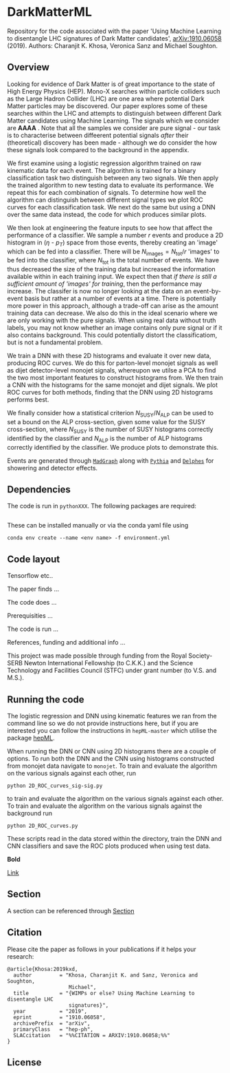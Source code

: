 # DarkMatterML
Repository for the code associated with the paper 'Using Machine Learning to disentangle LHC signatures of Dark Matter candidates', [arXiv:1910.06058](https://arxiv.org/abs/1910.06058) (2019). Authors: Charanjit K. Khosa, Veronica Sanz and Michael Soughton.

## Overview
Looking for evidence of Dark Matter is of great importance to the state of High Energy Physics (HEP). Mono-X searches within particle colliders such as the Large Hadron Collider (LHC) are one area where potential Dark Matter particles may be discovered. Our paper explores some of these searches within the LHC and attempts to distinguish between different Dark Matter candidates using Machine Learning. The signals which we consider are **AAAA** . Note that all the samples we consider are pure signal - our task is to characterise between diffeerent potential signals *after* their (theoretical) discovery has been made - although we do consider the how these signals look compared to the background in the appendix.

We first examine using a logistic regression algorithm trained on raw kinematic data for each event. The algorithm is trained for a binary classification task two distinguish between any two signals. We then apply the trained algorithm to new testing data to evaluate its performance. We repeat this for each combination of signals. To determine how well the algorithm can distinguish between different signal types we plot ROC curves for each classification task. We next do the same but using a DNN over the same data instead, the code for which produces similar plots.

We then look at engineering the feature inputs to see how that affect the performance of a classifier. We sample a number $r$ events and produce a 2D histogram in ($\eta$ - $p_T$) space from those events, thereby creating an 'image' which can be fed into a classifier. There will be $N_\text{images} = N_\text{tot}/r$ 'images' to be fed into the classifier, where $N_\text{tot}$ is the total number of events. We have thus decreased the size of the training data but increased the information available within in each training input. We expect then that *if there is still a sufficient amount of 'images' for training*, then the performance may increase. The classifer is now no longer looking at the data on an event-by-event basis but rather at a number of events at a time. There is potentially more power in this approach, although a trade-off can arise as the amount training data can decrease. We also do this in the ideal scenario where we are only working with the pure signals. When using real data without truth labels, you may not know whether an image contains only pure signal or if it also contains background. This could potentially distort the classificatiom, but is not a fundamental problem.

We train a DNN with these 2D histograms and evaluate it over new data, producing ROC curves. We do this for parton-level monojet signals as well as dijet detector-level monojet signals, whereupon we utilse a PCA to find the two most important features to construct histograms from. We then train a CNN with the histograms for the same monojet and dijet signals. We plot ROC curves for both methods, finding that the DNN using 2D histograms performs best.

We finally consider how a statistical criterion $N_\text{SUSY}/N_\text{ALP}$ can be used to set a bound on the ALP cross-section, given some value for the SUSY cross-section, where $N_\text{SUSY}$ is the number of SUSY histograms correctly identified by the classifier and $N_\text{ALP}$ is the number of ALP histograms correctly identified by the classifier. We produce plots to demonstrate this.

Events are generated through [`MadGraph`](https://arxiv.org/abs/1106.0522) along with [`Pythia`](https://arxiv.org/abs/0710.3820) and [`Delphes`](https://arxiv.org/abs/1307.6346) for showering and detector effects. 

## Dependencies

The code is run in `pythonXXX`. The following packages are required:

```

```

These can be installed manually or via the conda yaml file using

```
conda env create --name <env name> -f environment.yml
```

## Code layout

Tensorflow etc..

The paper finds ...

The code does ...

Prerequisities ...

The code is run ...

References, funding and additional info ...

This project was made possible through funding from the Royal Society-SERB Newton International Fellowship (to C.K.K.) and the Science Technology and Facilities Council (STFC) under grant number (to V.S. and M.S.).

## Running the code
The logistic regression and DNN using kinematic features we ran from the command line so we do not provide instructions here, but if you are interested you can follow the instructions in `hepML-master` which utilise the package [hepML](https://github.com/aelwood/hepML).

When running the DNN or CNN using 2D histograms there are a couple of options. To run both the DNN and the CNN using histograms constructed from monojet data navigate to `monojet`. To train and evaluate the algorithm on the various signals against each other, run
```
python 2D_ROC_curves_sig-sig.py
```
to train and evaluate the algorithm on the various signals against each other. To train and evaluate the algorithm on the various signals against the background run 
```
python 2D_ROC_curves.py
```
These scripts read in the data stored within the directory, train the DNN and CNN classifiers and save the ROC plots produced when using test data.

**Bold**

[Link](https://www.wikipedia.org)

## Section

A section can be referenced through [Section](#section)






## Citation
Please cite the paper as follows in your publications if it helps your research:

    @article{Khosa:2019kxd,
      author         = "Khosa, Charanjit K. and Sanz, Veronica and Soughton,
                        Michael",
      title          = "{WIMPs or else? Using Machine Learning to disentangle LHC
                        signatures}",
      year           = "2019",
      eprint         = "1910.06058",
      archivePrefix  = "arXiv",
      primaryClass   = "hep-ph",
      SLACcitation   = "%%CITATION = ARXIV:1910.06058;%%"
    }

## License
